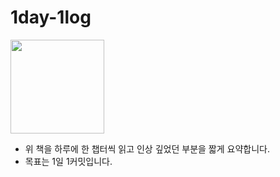 # 1day-1log
<img src="http://image.kyobobook.co.kr/images/book/xlarge/301/x9788966263301.jpg" width="150">

* 위 책을 하루에 한 챕터씩 읽고 인상 깊었던 부분을 짧게 요약합니다.  
* 목표는 1일 1커밋입니다.  
